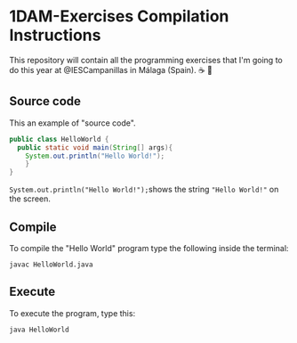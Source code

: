 # 1DAM-Exercises Compilation Instructions
This repository will contain all the programming exercises that I'm going to do this year at @IESCampanillas in Málaga (Spain).
:coffee: :dragon_face:
## Source code
This an example of "source code".
```java
public class HelloWorld {
  public static void main(String[] args){
    System.out.println("Hello World!");
    }
}
```
`System.out.println("Hello World!");`shows the string `"Hello World!"` on the screen.
## Compile
To compile the "Hello World" program type the following inside the terminal:
```console
javac HelloWorld.java
```
## Execute
To execute the program, type this:
```console
java HelloWorld
```

